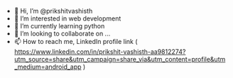 - 👋 Hi, I’m @prikshitvashisth
- 👀 I’m interested in web development 
- 🌱 I’m currently learning python 
- 💞️ I’m looking to collaborate on ...
- 📫 How to reach me, LinkedIn profile link ( https://www.linkedin.com/in/prikshit-vashisth-aa9812274?utm_source=share&utm_campaign=share_via&utm_content=profile&utm_medium=android_app ) 

<!---
prikshitvashisth/prikshitvashisth is a ✨ special ✨ repository because its `README.md` (this file) appears on your GitHub profile.
You can click the Preview link to take a look at your changes.
--->
